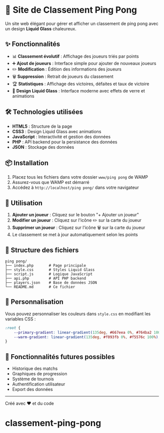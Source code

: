 # 🏓 Site de Classement Ping Pong

Un site web élégant pour gérer et afficher un classement de ping pong avec un design **Liquid Glass** chaleureux.

## ✨ Fonctionnalités

- 📊 **Classement évolutif** : Affichage des joueurs triés par points
- ➕ **Ajout de joueurs** : Interface simple pour ajouter de nouveaux joueurs
- ✏️ **Modification** : Édition des informations des joueurs
- 🗑️ **Suppression** : Retrait de joueurs du classement
- 🏆 **Statistiques** : Affichage des victoires, défaites et taux de victoire
- 🎨 **Design Liquid Glass** : Interface moderne avec effets de verre et animations

## 🛠️ Technologies utilisées

- **HTML5** : Structure de la page
- **CSS3** : Design Liquid Glass avec animations
- **JavaScript** : Interactivité et gestion des données
- **PHP** : API backend pour la persistance des données
- **JSON** : Stockage des données

## 📦 Installation

1. Placez tous les fichiers dans votre dossier `www/ping pong` de WAMP
2. Assurez-vous que WAMP est démarré
3. Accédez à `http://localhost/ping pong/` dans votre navigateur

## 🎯 Utilisation

1. **Ajouter un joueur** : Cliquez sur le bouton "+ Ajouter un joueur"
2. **Modifier un joueur** : Cliquez sur l'icône ✏️ sur la carte du joueur
3. **Supprimer un joueur** : Cliquez sur l'icône 🗑️ sur la carte du joueur
4. Le classement se met à jour automatiquement selon les points

## 📁 Structure des fichiers

```
ping pong/
├── index.php       # Page principale
├── style.css       # Styles Liquid Glass
├── script.js       # Logique JavaScript
├── api.php         # API PHP backend
├── players.json    # Base de données JSON
└── README.md       # Ce fichier
```

## 🎨 Personnalisation

Vous pouvez personnaliser les couleurs dans `style.css` en modifiant les variables CSS :

```css
:root {
    --primary-gradient: linear-gradient(135deg, #667eea 0%, #764ba2 100%);
    --warm-gradient: linear-gradient(135deg, #f093fb 0%, #f5576c 100%);
}
```

## 🚀 Fonctionnalités futures possibles

- Historique des matchs
- Graphiques de progression
- Système de tournois
- Authentification utilisateur
- Export des données

---

Créé avec ❤️ et du code
# classement-ping-pong
